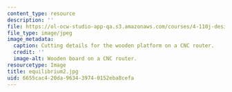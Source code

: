 ```yaml
---
content_type: resource
description: ''
file: https://ol-ocw-studio-app-qa.s3.amazonaws.com/courses/4-110j-design-across-scales-disciplines-and-problem-contexts-spring-2013/6655cac420da963439740152eba8cefa_equilibrium2.jpg
file_type: image/jpeg
image_metadata:
  caption: Cutting details for the wooden platform on a CNC router.
  credit: ''
  image-alt: Wooden board on a CNC router.
resourcetype: Image
title: equilibrium2.jpg
uid: 6655cac4-20da-9634-3974-0152eba8cefa
---
```

